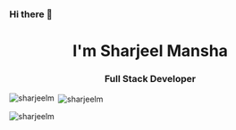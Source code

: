 ### Hi there 👋
<h1 align="center">I'm Sharjeel Mansha</h1>
<h3 align="center">Full Stack Developer</h3>



<p><img align="left" src="https://github-readme-stats.vercel.app/api/top-langs?username=sharjeelm&show_icons=true&locale=en&layout=compact" alt="sharjeelm" /></p>

<p>&nbsp;<img align="center" src="https://github-readme-stats.vercel.app/api?username=sharjeelm&show_icons=true&locale=en" alt="sharjeelm" /></p>

<p><img align="center" src="https://github-readme-streak-stats.herokuapp.com/?user=sharjeelm&" alt="sharjeelm" /></p>


<!--
**sharjeelm/sharjeelm** is a ✨ _special_ ✨ repository because its `README.md` (this file) appears on your GitHub profile.

Here are some ideas to get you started:

- 🔭 I’m currently working on ...
- 🌱 I’m currently learning ...
- 👯 I’m looking to collaborate on ...
- 🤔 I’m looking for help with ...
- 💬 Ask me about ...
- 📫 How to reach me: ...
- 😄 Pronouns: ...
- ⚡ Fun fact: ...
-->
